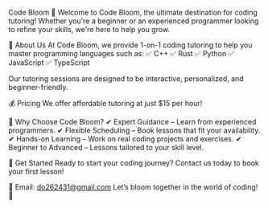Code Bloom 🌱
Welcome to Code Bloom, the ultimate destination for coding tutoring! Whether you're a beginner or an experienced programmer looking to refine your skills, we're here to help you grow.

🚀 About Us
At Code Bloom, we provide 1-on-1 coding tutoring to help you master programming languages such as:
✅ C++
✅ Rust
✅ Python
✅ JavaScript
✅ TypeScript

Our tutoring sessions are designed to be interactive, personalized, and beginner-friendly.

💰 Pricing
We offer affordable tutoring at just $15 per hour!

🎯 Why Choose Code Bloom?
✔ Expert Guidance – Learn from experienced programmers.
✔ Flexible Scheduling – Book lessons that fit your availability.
✔ Hands-on Learning – Work on real coding projects and exercises.
✔ Beginner to Advanced – Lessons tailored to your skill level.

📅 Get Started
Ready to start your coding journey? Contact us today to book your first lesson!

📧 Email: do262431@gmail.com
Let’s bloom together in the world of coding! 🌿

